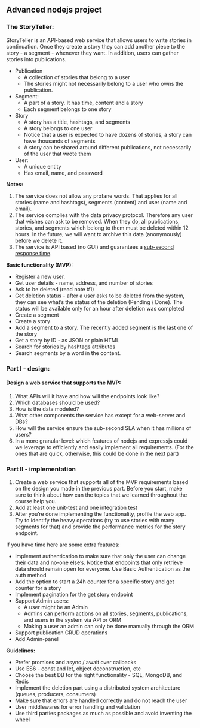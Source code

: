 ## Advanced nodejs project


### The StoryTeller:

StoryTeller is an API-based web service that allows users to write stories in continuation. Once they create a story they can add another piece to the story - a segment - whenever they want. In addition, users can gather stories into publications.



*   Publication
    *   A collection of stories that belong to a user
    *   The stories might not necessarily belong to a user who owns the publication.
*   Segment:
    *   A part of a story. It has time, content and a story
    *   Each segment belongs to one story
*   Story
    *   A story has a title, hashtags, and segments
    *   A story belongs to one user
    *   Notice that a user is expected to have dozens of stories, a story can have thousands of segments
    *   A story can be shared around different publications, not necessarily of the user that wrote them
*   User:
    *   A unique entity
    *   Has email, name, and password

**Notes:**



1. The service does not allow any profane words. That applies for all stories (name and hashtags), segments (content) and user (name and email).
2. The service complies with the data privacy protocol. Therefore any user that wishes can ask to be removed. When they do, all publications, stories, and segments which belong to them must be deleted within 12 hours. In the future, we will want to archive this data (anonymously) before we delete it.
3. The service is API based (no GUI) and guarantees a <span style="text-decoration:underline;">sub-second response time</span>.



**Basic functionality (MVP):**



*   Register a new user.
*   Get user details - name, address, and number of stories
*   Ask to be deleted (read note #1)
*   Get deletion status - after a user asks to be deleted from the system, they can see what’s the status of the deletion (Pending / Done). The status will be available only for an hour after deletion was completed
*   Create a segment
*   Create a story
*   Add a segment to a story. The recently added segment is the last one of the story
*   Get a story by ID - as JSON or plain HTML
*   Search for stories by hashtags attributes
*   Search segments by a word in the content.

### Part I - design:


#### Design a web service that supports the MVP:

1. What APIs will it have and how will the endpoints look like?
2. Which databases should be used?
3. How is the data modeled?
4. What other components the service has except for a web-server and DBs?
5. How will the service ensure the sub-second SLA when it has millions of users?
6. In a more granular level: which features of nodejs and expressjs could we leverage to efficiently and easily implement all requirements. (For the ones that are quick, otherwise, this could be done in the next part)

### Part II - implementation

1. Create a web service that supports all of the MVP requirements based on the design you made in the previous part. Before you start, make sure to think about how can the topics that we learned throughout the course help you.
2. Add at least one unit-test and one integration test
3. After you’re done implementing the functionality, profile the web app. Try to identify the heavy operations (try to use stories with many segments for that) and provide the performance metrics for the story endpoint.

If you have time here are some extra features: 



*   Implement authentication to make sure that only the user can change their data and no-one else’s. Notice that endpoints that only retrieve data should remain open for everyone. Use Basic Authentication as the auth method
*   Add the option to start a 24h counter for a specific story and get counter for a story
*   Implement pagination for the get story endpoint
*   Support Admin users:
    *   A user might be an Admin
    *   Admins can perform actions on all stories, segments, publications, and users in the system via API or ORM
    *   Making a user an admin can only be done manually through the ORM
*   Support publication CRUD operations
*   Add Admin-panel

**Guidelines:**



*   Prefer promises and async / await over callbacks
*   Use ES6 - const and let, object deconstruction, etc
*   Choose the best DB for the right functionality - SQL, MongoDB, and Redis
*   Implement the deletion part using a distributed system architecture (queues, producers, consumers)
*   Make sure that errors are handled correctly and do not reach the user
*   User middlewares for error handling and validation
*   Use third parties packages as much as possible and avoid inventing the wheel
